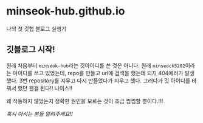 # minseok-hub.github.io
나의 첫 깃헙 블로그 실행기

## 깃블로그 시작!
원래 처음부터 ```minseok-hub```라는 깃아이디를 쓴 것은 아니다. 원래 ```minseock5202```이라는 아이디를 쓰고 있었는데, repo를 만들고 url에 검색을 했는데 되지 404에러가 발생했다. 3번 repository를 지우고 다시 만들었다가 지우고 했다. 그러다가 깃 아이디를 바꿔서 했던 웬걸 된다!! 나이스!!

왜 작동하지 않았는지 정확한 원인을 모르는 것이 조금 찜찜할 뿐이다.!!!

*혹시 아시는 분들 알려주세요!!*
